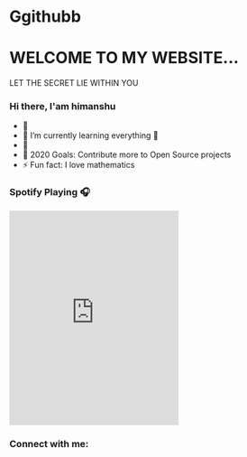 # Ggithubb
# WELCOME TO MY WEBSITE...
 
 LET THE SECRET LIE WITHIN YOU


### Hi there, I'am himanshu



- 🔭 
- 🌱 I’m currently learning everything 🤣
- 👯 
- 🥅 2020 Goals: Contribute more to Open Source projects
- ⚡ Fun fact: I love mathematics

### Spotify Playing 🎧

<iframe src="https://open.spotify.com/embed/album/6QHWNAY2doeRsAEkVGQroK" width="300" height="380" frameborder="0" allowtransparency="true" allow="encrypted-media"></iframe>















### Connect with me:

